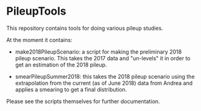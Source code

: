 # PileupTools

This repository contains tools for doing various pileup studies.

At the moment it contains:

* make2018PileupScenario: a script for making the preliminary 2018
pileup scenario. This takes the 2017 data and "un-levels" it in order
to get an estimation of the 2018 pileup.

* smearPileupSummer2018: this takes the 2018 pileup scenario using the
extrapolation from the current (as of June 2018) data from Andrea and
applies a smearing to get a final distribution.

Please see the scripts themselves for further documentation.

